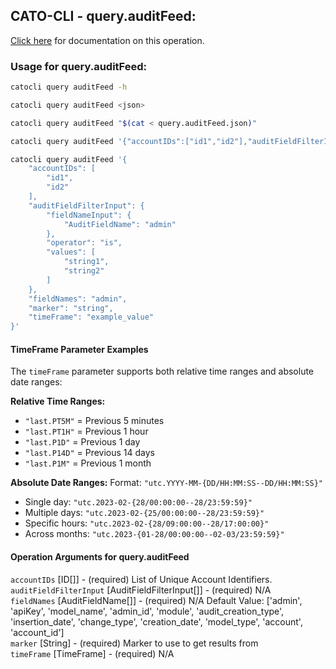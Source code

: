 
## CATO-CLI - query.auditFeed:
[Click here](https://api.catonetworks.com/documentation/#query-query.auditFeed) for documentation on this operation.

### Usage for query.auditFeed:

```bash
catocli query auditFeed -h

catocli query auditFeed <json>

catocli query auditFeed "$(cat < query.auditFeed.json)"

catocli query auditFeed '{"accountIDs":["id1","id2"],"auditFieldFilterInput":{"fieldNameInput":{"AuditFieldName":"admin"},"operator":"is","values":["string1","string2"]},"fieldNames":"admin","marker":"string","timeFrame":"example_value"}'

catocli query auditFeed '{
    "accountIDs": [
        "id1",
        "id2"
    ],
    "auditFieldFilterInput": {
        "fieldNameInput": {
            "AuditFieldName": "admin"
        },
        "operator": "is",
        "values": [
            "string1",
            "string2"
        ]
    },
    "fieldNames": "admin",
    "marker": "string",
    "timeFrame": "example_value"
}'
```


#### TimeFrame Parameter Examples

The `timeFrame` parameter supports both relative time ranges and absolute date ranges:

**Relative Time Ranges:**
- `"last.PT5M"` = Previous 5 minutes
- `"last.PT1H"` = Previous 1 hour  
- `"last.P1D"` = Previous 1 day
- `"last.P14D"` = Previous 14 days
- `"last.P1M"` = Previous 1 month

**Absolute Date Ranges:**
Format: `"utc.YYYY-MM-{DD/HH:MM:SS--DD/HH:MM:SS}"`

- Single day: `"utc.2023-02-{28/00:00:00--28/23:59:59}"`
- Multiple days: `"utc.2023-02-{25/00:00:00--28/23:59:59}"`  
- Specific hours: `"utc.2023-02-{28/09:00:00--28/17:00:00}"`
- Across months: `"utc.2023-{01-28/00:00:00--02-03/23:59:59}"`


#### Operation Arguments for query.auditFeed ####

`accountIDs` [ID[]] - (required) List of Unique Account Identifiers.    
`auditFieldFilterInput` [AuditFieldFilterInput[]] - (required) N/A    
`fieldNames` [AuditFieldName[]] - (required) N/A Default Value: ['admin', 'apiKey', 'model_name', 'admin_id', 'module', 'audit_creation_type', 'insertion_date', 'change_type', 'creation_date', 'model_type', 'account', 'account_id']   
`marker` [String] - (required) Marker to use to get results from    
`timeFrame` [TimeFrame] - (required) N/A    
